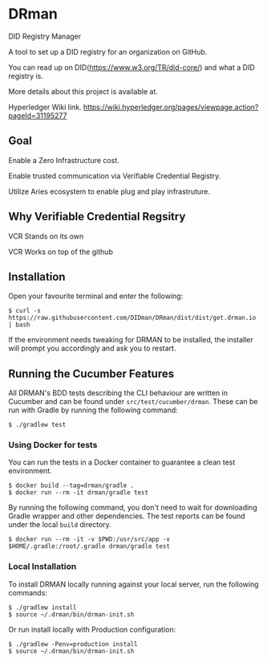 # DRman
DID Registry Manager

A tool to set up a DID registry for an organization on GitHub.

You can read up on DID(https://www.w3.org/TR/did-core/) and what a DID registry is. 

More details about this project is available at.

Hyperledger Wiki link. https://wiki.hyperledger.org/pages/viewpage.action?pageId=31195277
 

## Goal 

 Enable a Zero Infrastructure cost.
 
 Enable trusted communication via Verifiable Credential Registry.
 
 Utilize Aries ecosystem to enable plug and play infrastruture.
 
## Why Verifiable Credential Regsitry 

  VCR Stands on its own
  
  VCR Works on top of the github

## Installation

Open your favourite terminal and enter the following:

    $ curl -s https://raw.githubusercontent.com/DIDman/DRman/dist/dist/get.drman.io | bash

If the environment needs tweaking for DRMAN to be installed, the installer will prompt you accordingly and ask you to restart.

## Running the Cucumber Features

All DRMAN's BDD tests describing the CLI behaviour are written in Cucumber and can be found under `src/test/cucumber/drman`. These can be run with Gradle by running the following command:

    $ ./gradlew test

### Using Docker for tests

You can run the tests in a Docker container to guarantee a clean test environment.

    $ docker build --tag=drman/gradle .
    $ docker run --rm -it drman/gradle test

By running the following command, you don't need to wait for downloading Gradle wrapper and other dependencies. The test reports can be found under the local `build` directory.

    $ docker run --rm -it -v $PWD:/usr/src/app -v $HOME/.gradle:/root/.gradle drman/gradle test

### Local Installation

To install DRMAN locally running against your local server, run the following commands:

	$ ./gradlew install
	$ source ~/.drman/bin/drman-init.sh

Or run install locally with Production configuration:

	$ ./gradlew -Penv=production install
	$ source ~/.drman/bin/drman-init.sh

	
